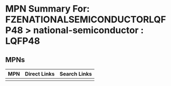 



# MPN Summary For: FZENATIONALSEMICONDUCTORLQFP48 > national-semiconductor : LQFP48

## MPNs
  

|MPN|Direct Links|Search Links|
| :--- | :--- | :--- |
||||
